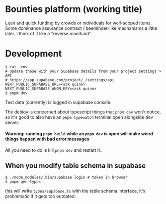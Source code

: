 # Bounties platform (working title)

Lean and quick funding by crowds or individuals for well-scoped items. Some dominance assurance contract / beeminder-like mechanisms a little later. I think of it like a "reverse manifund"

# Development

```console
$ cat .env
# Update these with your Supabase details from your project settings > API
# https://app.supabase.com/project/_/settings/api
NEXT_PUBLIC_SUPABASE_URL=<ask quinn>
NEXT_PUBLIC_SUPABASE_ANON_KEY=<ask quinn>
$ pnpm dev
```

Test data (currently) is logged in supabase console.

The deploy is concerned about typescript things that `pnpm dev` won't notice, so it's good to also have an `pnpm typewatch` terminal open alongside dev server.

#### Warning: running `pnpm build` while an `pnpm dev` is open will make weird things happen with bad error messages

All you need to do is kill `pnpm dev` and restart it.

## When you modify table schema in supabase

```console
$ ./node_modules/.bin/supabase login # token in browser
$ pnpm gen-types
```

this will write `types/supabase.ts` with the table schema interface, it's problematic if it gets too outdated.
